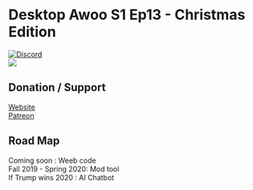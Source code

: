 # Desktop Awoo S1 Ep13 - Christmas Edition   
[![Discord](https://discordapp.com/api/guilds/558092702340874240/widget.png)](https://discord.gg/ZyHAgWQ)  
![](https://cdn.uw-u.xyz/DesktopAwooChristmas2019.gif)    

## Donation / Support
[Website](https://uw-u.xyz/)  
[Patreon](https://www.patreon.com/user?u=18345186)  

## Road Map
Coming soon : Weeb code  
Fall 2019 - Spring 2020: Mod tool  
If Trump wins 2020 : AI Chatbot
